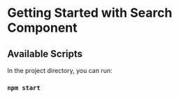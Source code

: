 # Getting Started with Search Component

## Available Scripts

In the project directory, you can run:

### `npm start`

